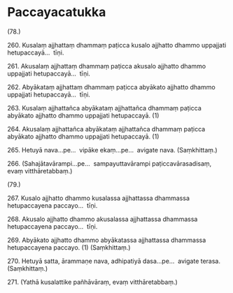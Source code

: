 # Paccayacatukka

(78.)

260\. Kusalaṃ ajjhattaṃ dhammaṃ paṭicca kusalo ajjhatto dhammo uppajjati hetupaccayā…  tīṇi.

261\. Akusalaṃ ajjhattaṃ dhammaṃ paṭicca akusalo ajjhatto dhammo uppajjati hetupaccayā…  tīṇi.

262\. Abyākataṃ ajjhattaṃ dhammaṃ paṭicca abyākato ajjhatto dhammo uppajjati hetupaccayā…  tīṇi.

263\. Kusalaṃ ajjhattañca abyākataṃ ajjhattañca dhammaṃ paṭicca abyākato ajjhatto dhammo uppajjati hetupaccayā. (1)

264\. Akusalaṃ ajjhattañca abyākataṃ ajjhattañca dhammaṃ paṭicca abyākato ajjhatto dhammo uppajjati hetupaccayā. (1)

265\. Hetuyā nava…pe…  vipāke ekaṃ…pe…  avigate nava. (Saṃkhittaṃ.)

266\. (Sahajātavārampi…pe…  sampayuttavārampi paṭiccavārasadisaṃ, evaṃ vitthāretabbaṃ.)

(79.)

267\. Kusalo ajjhatto dhammo kusalassa ajjhattassa dhammassa hetupaccayena paccayo…  tīṇi.

268\. Akusalo ajjhatto dhammo akusalassa ajjhattassa dhammassa hetupaccayena paccayo…  tīṇi.

269\. Abyākato ajjhatto dhammo abyākatassa ajjhattassa dhammassa hetupaccayena paccayo. (1) (Saṃkhittaṃ.)

270\. Hetuyā satta, ārammaṇe nava, adhipatiyā dasa…pe…  avigate terasa. (Saṃkhittaṃ.)

271\. (Yathā kusalattike pañhāvāraṃ, evaṃ vitthāretabbaṃ.)
